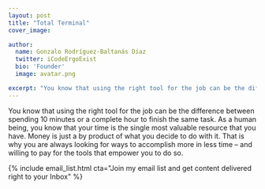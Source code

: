 ```yaml
---
layout: post
title: "Total Terminal"
cover_image:

author:
  name: Gonzalo Rodríguez-Baltanás Díaz
  twitter: iCodeErgoExist
  bio: 'Founder'
  image: avatar.png

excerpt: "You know that using the right tool for the job can be the difference between spending 10 minutes or a complete hour to finish the same task. This article is the first one on a series on how to set up the best ruby development environment"
---
```


You know that using the right tool for the job can be the difference between spending 10 minutes or a complete hour to finish the same task. As a human being, you know that your time is the single most valuable resource that you have. Money is just a by product of what you decide to do with it. That is why you are always looking for ways to accomplish more in less time – and willing to pay for the tools that empower you to do so.


{% include email_list.html cta="Join my email list and get content delivered right to your Inbox" %}